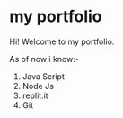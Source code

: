 # my portfolio

Hi! Welcome to my portfolio.

As of now i know:-
1. Java Script
1. Node Js
1. replit.it
4. Git
